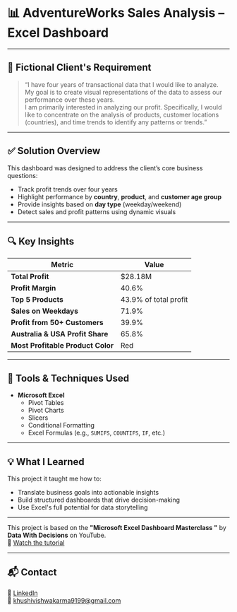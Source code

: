 # 📊 AdventureWorks Sales Analysis – Excel Dashboard
---

## 📝 Fictional Client's Requirement

> “I have four years of transactional data that I would like to analyze.  
> My goal is to create visual representations of the data to assess our performance over these years.  
> I am primarily interested in analyzing our profit. Specifically, I would like to concentrate on the analysis of products, customer locations (countries), and time trends to identify any patterns or trends.”

---

## ✅ Solution Overview

This dashboard was designed to address the client’s core business questions:

- Track profit trends over four years
- Highlight performance by **country**, **product**, and **customer age group**
- Provide insights based on **day type** (weekday/weekend)
- Detect sales and profit patterns using dynamic visuals

---

## 🔍 Key Insights

| Metric                      | Value               |
|----------------------------|---------------------|
| **Total Profit**           | $28.18M             |
| **Profit Margin**          | 40.6%               |
| **Top 5 Products**         | 43.9% of total profit |
| **Sales on Weekdays**      | 71.9%               |
| **Profit from 50+ Customers** | 39.9%            |
| **Australia & USA Profit Share** | 65.8%       |
| **Most Profitable Product Color** | Red          |

---

## 🧰 Tools & Techniques Used

- **Microsoft Excel**  
  - Pivot Tables  
  - Pivot Charts  
  - Slicers  
  - Conditional Formatting  
  - Excel Formulas (e.g., `SUMIFS`, `COUNTIFS`, `IF`, etc.)

---

## 💡 What I Learned

This project it taught me how to:
- Translate business goals into actionable insights
- Build structured dashboards that drive decision-making
- Use Excel's full potential for data storytelling

---
This project is based on the **"Microsoft Excel Dashboard Masterclass "** by **Data With Decisions** on YouTube.  
🔗 [Watch the tutorial](https://www.youtube.com/watch?v=VxOOt2dP8Jw&list=PLwIcJx1aSL1Qx739cQXD8R70bzVIBX6gZ)

---
## 📬 Contact

🔗 [LinkedIn](https://www.linkedin.com/in/khushi-vishwakarma-040239258/)  
📮 khushivishwakarma9199@gmail.com  

